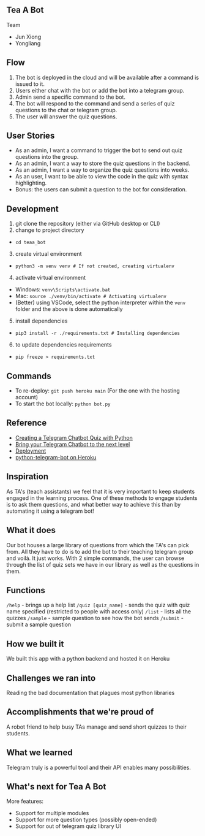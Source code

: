 ## Tea A Bot
Team
- Jun Xiong
- Yongliang

## Flow
1. The bot is deployed in the cloud and will be available after a command is issued to it.
2. Users either chat with the bot or add the bot into a telegram group.
3. Admin send a specific command to the bot.
4. The bot will respond to the command and send a series of quiz questions to the chat or telegram group.
5. The user will answer the quiz questions.

## User Stories
- As an admin, I want a command to trigger the bot to send out quiz questions into the group.
- As an admin, I want a way to store the quiz questions in the backend.
- As an admin, I want a way to organize the quiz questions into weeks.
- As an user, I want to be able to view the code in the quiz with syntax highlighting.
- Bonus: the users can submit a question to the bot for consideration.

## Development
1. git clone the repository (either via GitHub desktop or CLI)
2. change to project directory
 - `cd teaa_bot` 
3. create virtual environment
 - `python3 -m venv venv # If not created, creating virtualenv`
4. activate virtual environment
 - Windows: `venv\Scripts\activate.bat`
 - Mac: `source ./venv/bin/activate # Activating virtualenv`
 - (Better) using VSCode, select the python interpreter within the `venv` folder and the above is done automatically
5. install dependencies
 - `pip3 install -r ./requirements.txt # Installing dependencies`
6. to update dependencies requirements
 - `pip freeze > requirements.txt`
## Commands
- To re-deploy: `git push heroku main` (For the one with the hosting account)
- To start the bot locally: `python bot.py`
## Reference
- [Creating a Telegram Chatbot Quiz with Python](https://towardsdatascience.com/creating-a-telegram-chatbot-quiz-with-python-711a43c0c424)
- [Bring your Telegram Chatbot to the next level](https://towardsdatascience.com/bring-your-telegram-chatbot-to-the-next-level-c771ec7d31e4)
- [Deployment](https://towardsdatascience.com/how-to-deploy-a-telegram-bot-using-heroku-for-free-9436f89575d2)
- [python-telegram-bot on Heroku](https://github.com/Bibo-Joshi/ptb-heroku-skeleton)


## Inspiration
As TA's (teach assistants) we feel that it is very important to keep students engaged in the learning process. One of these methods to engage students is to ask them questions, and what better way to achieve this than by automating it using a telegram bot!

## What it does
Our bot houses a large library of questions from which the TA's can pick from. All they have to do is to add the bot to their teaching telegram group and voilà. It just works. With 2 simple commands, the user can browse through the list of quiz sets we have in our library as well as the questions in them.

## Functions
`/help` - brings up a help list
`/quiz [quiz_name]` - sends the quiz with quiz name specified (restricted to people with access only)
`/list` - lists all the quizzes
`/sample` - sample question to see how the bot sends
`/submit` - submit a sample question

## How we built it
We built this app with a python backend and hosted it on Heroku

## Challenges we ran into
Reading the bad documentation that plagues most python libraries 

## Accomplishments that we're proud of
A robot friend to help busy TAs manage and send short quizzes to their students.

## What we learned
Telegram truly is a powerful tool and their API enables many possibilities.

## What's next for Tea A Bot
More features:
- Support for multiple modules
- Support for more question types (possibly open-ended)
- Support for out of telegram quiz library UI

